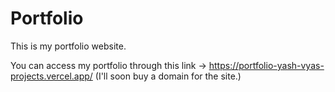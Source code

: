 # Portfolio
This is my portfolio website.

You can access my portfolio through this link -> https://portfolio-yash-vyas-projects.vercel.app/ (I'll soon buy a domain for the site.)


